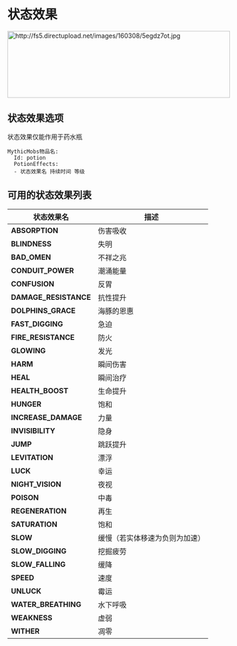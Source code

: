 状态效果
=======

<img src="http://fs5.directupload.net/images/160308/5egdz7ot.jpg" width="500" height="150" alt="http://fs5.directupload.net/images/160308/5egdz7ot.jpg" />

状态效果选项
--------------

状态效果仅能作用于药水瓶
```
MythicMobs物品名:
  Id: potion
  PotionEffects:
  - 状态效果名 持续时间 等级
```

可用的状态效果列表
--------------

| **状态效果名**        | **描述**                                                                                                     |
|------------------------|---------------------------------------------------------------------------------------------------------------------|
| **ABSORPTION**         | 伤害吸收 |
| **BLINDNESS**          | 失明                                                 |
| **BAD_OMEN** | 不祥之兆 |
| **CONDUIT\_POWER**     | 潮涌能量                                         |
| **CONFUSION**          | 反胃                                                   |
| **DAMAGE\_RESISTANCE** | 抗性提升                  |
| **DOLPHINS\_GRACE**    | 海豚的恩惠                                        |
| **FAST\_DIGGING**      | 急迫|
| **FIRE\_RESISTANCE**   | 防火                                            |
| **GLOWING**            | 发光                                       |
| **HARM**               | 瞬间伤害                                           |
| **HEAL**               | 瞬间治疗|
| **HEALTH\_BOOST**      | 生命提升                                     |
| **HUNGER**             | 饱和 |
| **INCREASE\_DAMAGE**   | 力量 |
| **INVISIBILITY**       | 隐身 |
| **JUMP**               | 跳跃提升 |
| **LEVITATION**         | 漂浮 |
| **LUCK**               | 幸运 |
| **NIGHT\_VISION**      | 夜视 |
| **POISON**             | 中毒 |
| **REGENERATION**       | 再生 |
| **SATURATION**         | 饱和                                                                    |
| **SLOW**               | 缓慢（若实体移速为负则为加速） |
| **SLOW\_DIGGING**      | 挖掘疲劳                                      |
| **SLOW\_FALLING**      | 缓降 |
| **SPEED**              | 速度 |
| **UNLUCK**             | 霉运 |
| **WATER\_BREATHING**   | 水下呼吸 |
| **WEAKNESS**           | 虚弱 |
| **WITHER**             | 凋零 |